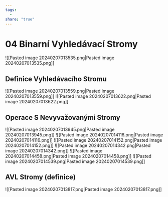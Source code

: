 ```yaml
---
tags:
  - 
share: "true"
---
```


# 04 Binarní Vyhledávací Stromy

![[Pasted image 20240207013535.png|Pasted image 20240207013535.png]]

## Definice Vyhledávacího Stromu

![[Pasted image 20240207013559.png|Pasted image 20240207013559.png]]
![[Pasted image 20240207013622.png|Pasted image 20240207013622.png]]

## Operace S Nevyvažovanými Stromy

![[Pasted image 20240207013945.png|Pasted image 20240207013945.png]]
![[Pasted image 20240207014116.png|Pasted image 20240207014116.png]]
![[Pasted image 20240207014152.png|Pasted image 20240207014152.png]]
![[Pasted image 20240207014342.png|Pasted image 20240207014342.png]]
![[Pasted image 20240207014458.png|Pasted image 20240207014458.png]]
![[Pasted image 20240207014539.png|Pasted image 20240207014539.png]]

## AVL Stromy (definice)

![[Pasted image 20240207013817.png|Pasted image 20240207013817.png]]